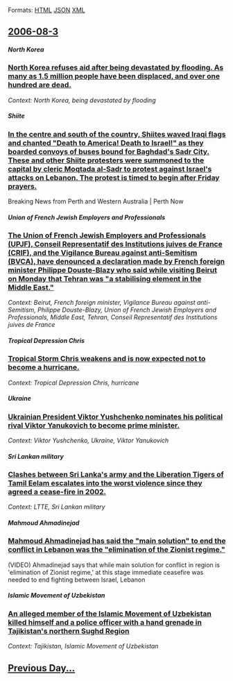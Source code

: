 
Formats: [HTML](2006/08/3/index.html)  [JSON](2006/08/3/index.json)  [XML](2006/08/3/index.xml)  

## [2006-08-3](/news/2006/08/3/index.md)

##### North Korea
### [ North Korea refuses aid after being devastated by flooding. As many as 1.5 million people have been displaced, and over one hundred are dead. ](/news/2006/08/3/north-korea-refuses-aid-after-being-devastated-by-flooding-as-many-as-1-5-million-people-have-been-displaced-and-over-one-hundred-are-dea.md)
_Context: North Korea, being devastated by flooding_

##### Shiite
### [ In the centre and south of the country, Shiites waved Iraqi flags and chanted "Death to America! Death to Israel!" as they boarded convoys of buses bound for Baghdad's Sadr City. These and other Shiite protesters were summoned to the capital by cleric Moqtada al-Sadr to protest against Israel's attacks on Lebanon. The protest is timed to begin after Friday prayers. ](/news/2006/08/3/in-the-centre-and-south-of-the-country-shiites-waved-iraqi-flags-and-chanted-death-to-america-death-to-israel-as-they-boarded-convoys.md)
Breaking News from Perth and Western Australia | Perth Now

##### Union of French Jewish Employers and Professionals
### [ The Union of French Jewish Employers and Professionals (UPJF), Conseil Representatif des Institutions juives de France (CRIF), and the Vigilance Bureau against anti-Semitism (BVCA), have denounced a declaration made by French foreign minister Philippe Douste-Blazy who said while visiting Beirut on Monday that Tehran was "a stabilising element in the Middle East."](/news/2006/08/3/the-union-of-french-jewish-employers-and-professionals-upjf-conseil-repra-c-sentatif-des-institutions-juives-de-france-crif-and-the-vig.md)
_Context: Beirut, French foreign minister, Vigilance Bureau against anti-Semitism, Philippe Douste-Blazy, Union of French Jewish Employers and Professionals, Middle East, Tehran, Conseil Representatif des Institutions juives de France_

##### Tropical Depression Chris
### [ Tropical Storm Chris weakens and is now expected not to become a hurricane. ](/news/2006/08/3/tropical-storm-chris-weakens-and-is-now-expected-not-to-become-a-hurricane.md)
_Context: Tropical Depression Chris, hurricane_

##### Ukraine
### [ Ukrainian President Viktor Yushchenko nominates his political rival Viktor Yanukovich to become prime minister.](/news/2006/08/3/ukrainian-president-viktor-yushchenko-nominates-his-political-rival-viktor-yanukovich-to-become-prime-minister.md)
_Context: Viktor Yushchenko, Ukraine, Viktor Yanukovich_

##### Sri Lankan military
### [ Clashes between Sri Lanka's army and the Liberation Tigers of Tamil Eelam escalates into the worst violence since they agreed a cease-fire in 2002. ](/news/2006/08/3/clashes-between-sri-lanka-s-army-and-the-liberation-tigers-of-tamil-eelam-escalates-into-the-worst-violence-since-they-agreed-a-cease-fire.md)
_Context: LTTE, Sri Lankan military_

##### Mahmoud  Ahmadinejad
### [ Mahmoud Ahmadinejad has said the "main solution" to end the conflict in Lebanon was the "elimination of the Zionist regime." ](/news/2006/08/3/mahmoud-ahmadinejad-has-said-the-main-solution-to-end-the-conflict-in-lebanon-was-the-elimination-of-the-zionist-regime.md)
(VIDEO) Ahmadinejad says that while main solution for conflict in region is &#39;elimination of Zionist regime,&#39; at this stage immediate ceasefire was needed to end fighting between Israel, Lebanon 

##### Islamic Movement of Uzbekistan
### [ An alleged member of the Islamic Movement of Uzbekistan killed himself and a police officer with a hand grenade in Tajikistan's northern Sughd Region ](/news/2006/08/3/an-alleged-member-of-the-islamic-movement-of-uzbekistan-killed-himself-and-a-police-officer-with-a-hand-grenade-in-tajikistan-s-northern-su.md)
_Context: Tajikistan, Islamic Movement of Uzbekistan_

## [Previous Day...](/news/2006/08/2/index.md)

